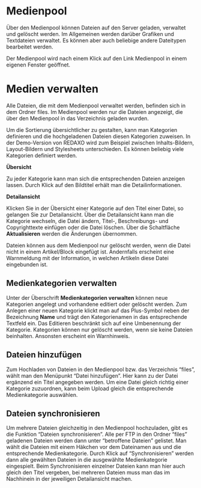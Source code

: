 # Medienpool

Über den Medienpool können Dateien auf den Server geladen, verwaltet und gelöscht werden. Im Allgemeinen werden darüber Grafiken und Textdateien verwaltet. Es können aber auch beliebige andere Dateitypen bearbeitet werden.

Der Medienpool wird nach einem Klick auf den Link Medienpool in einem eigenen Fenster geöffnet.

# Medien verwalten

Alle Dateien, die mit dem Medienpool verwaltet werden, befinden sich in dem Ordner files. Im Medienpool werden nur die Dateien angezeigt, die über den Medienpool in das Verzeichnis geladen wurden.

Um die Sortierung übersichtlicher zu gestalten, kann man Kategorien definieren und die hochgeladenen Dateien diesen Kategorien zuweisen. In der Demo-Version von REDAXO wird zum Beispiel zwischen Inhalts-Bildern, Layout-Bildern und Stylesheets unterschieden. Es können beliebig viele Kategorien definiert werden.

**Übersicht**

Zu jeder Kategorie kann man sich die entsprechenden Dateien anzeigen lassen. Durch Klick auf den Bildtitel erhält man die Detailinformationen.

**Detailansicht**

Klicken Sie in der Übersicht einer Kategorie auf den Titel einer Datei, so gelangen Sie zur Detailansicht.
Über die Detailansicht kann man die Kategorie wechseln, die Datei ändern, Titel-, Beschreibungs- und Copyrighttexte einfügen oder die Datei löschen. Über die Schaltfläche **Aktualisieren** werden die Änderungen übernommen. 

Dateien können aus dem Medienpool nur gelöscht werden, wenn die Datei nicht in einem Artikel/Block eingefügt ist. Andernfalls erscheint eine Warnmeldung mit der Information, in welchen Artikeln diese Datei eingebunden ist.

## Medienkategorien verwalten

Unter der Überschrift **Medienkategorien verwalten** können neue Kategorien angelegt und vorhandene editiert oder gelöscht werden. Zum Anlegen einer neuen Kategorie klickt man auf das Plus-Symbol neben der Bezeichnung **Name** und trägt den Kategorienamen in das entsprechende Textfeld ein. Das Editieren beschränkt sich auf eine Umbenennung der Kategorie. Kategorien können nur gelöscht werden, wenn sie keine Dateien beinhalten. Ansonsten erscheint ein Warnhinweis.

## Dateien hinzufügen

Zum Hochladen von Dateien in den Medienpool bzw. das Verzeichnis “files”, wählt man den Menüpunkt “Datei hinzufügen”. Hier kann zu der Datei ergänzend ein Titel angegeben werden. Um eine Datei gleich richtig einer Kategorie zuzuordnen, kann beim Upload gleich die entsprechende Medienkategorie auswählen.

## Dateien synchronisieren

Um mehrere Dateien gleichzeitig in den Medienpool hochzuladen, gibt es die Funktion “Dateien synchronisieren”. Alle per FTP in den Ordner “files” geladenen Dateien werden dann unter “betroffene Dateien” gelistet. Man wählt die Dateien mit einem Häkchen vor dem Dateinamen aus und die entsprechende Medienkategorie. Durch Klick auf “Synchronisieren” werden dann alle gewählten Dateien in die ausgewählte Medienkategorie eingespielt. Beim Synchronisieren einzelner Dateien kann man hier auch gleich den Titel vergeben, bei mehreren Dateien muss man das im Nachhinein in der jeweiligen Detailansicht machen.
